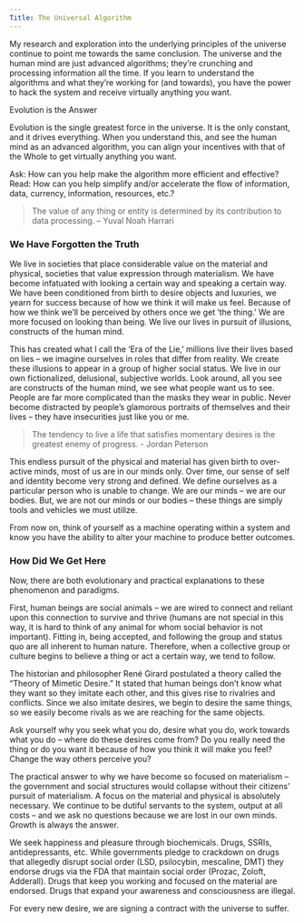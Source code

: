 ```yaml
---
Title: The Universal Algorithm
---
```


My research and exploration into the underlying principles of the universe continue to point me towards the same conclusion. The universe and the human mind are just advanced algorithms; they’re crunching and processing information all the time. If you learn to understand the algorithms and what they’re working for (and towards), you have the power to hack the system and receive virtually anything you want.

Evolution is the Answer

Evolution is the single greatest force in the universe. It is the only constant, and it drives everything. When you understand this, and see the human mind as an advanced algorithm, you can align your incentives with that of the Whole to get virtually anything you want.

Ask: How can you help make the algorithm more efficient and effective? Read: How can you help simplify and/or accelerate the flow of information, data, currency, information, resources, etc.?

> The value of any thing or entity is determined by its contribution to data processing. – Yuval Noah Harrari


### We Have Forgotten the Truth

We live in societies that place considerable value on the material and physical, societies that value expression through materialism. We have become infatuated with looking a certain way and speaking a certain way. We have been conditioned from birth to desire objects and luxuries, we yearn for success because of how we think it will make us feel. Because of how we think we’ll be perceived by others once we get ‘the thing.’ We are more focused on looking than being. We live our lives in pursuit of illusions, constructs of the human mind.

This has created what I call the ‘Era of the Lie,’ millions live their lives based on lies – we imagine ourselves in roles that differ from reality. We create these illusions to appear in a group of higher social status. We live in our own fictionalized, delusional, subjective worlds. Look around, all you see are constructs of the human mind, we see what people want us to see. People are far more complicated than the masks they wear in public. Never become distracted by people’s glamorous portraits of themselves and their lives – they have insecurities just like you or me.

> The tendency to live a life that satisfies momentary desires is the greatest enemy of progress. - Jordan Peterson

This endless pursuit of the physical and material has given birth to over-active minds, most of us are in our minds only. Over time, our sense of self and identity become very strong and defined. We define ourselves as a particular person who is unable to change. We are our minds – we are our bodies. But, we are not our minds or our bodies – these things are simply tools and vehicles we must utilize.

From now on, think of yourself as a machine operating within a system and know you have the ability to alter your machine to produce better outcomes.

### How Did We Get Here

Now, there are both evolutionary and practical explanations to these phenomenon and paradigms.

First, human beings are social animals – we are wired to connect and reliant upon this connection to survive and thrive (humans are not special in this way, it is hard to think of any animal for whom social behavior is not important). Fitting in, being accepted, and following the group and status quo are all inherent to human nature. Therefore, when a collective group or culture begins to believe a thing or act a certain way, we tend to follow.

The historian and philosopher René Girard postulated a theory called the “Theory of Mimetic Desire.” It stated that human beings don’t know what they want so they imitate each other, and this gives rise to rivalries and conflicts. Since we also imitate desires, we begin to desire the same things, so we easily become rivals as we are reaching for the same objects.

Ask yourself why you seek what you do, desire what you do, work towards what you do – where do these desires come from? Do you really need the thing or do you want it because of how you think it will make you feel? Change the way others perceive you?

The practical answer to why we have become so focused on materialism – the government and social structures would collapse without their citizens’ pursuit of materialism. A focus on the material and physical is absolutely necessary. We continue to be dutiful servants to the system, output at all costs – and we ask no questions because we are lost in our own minds. Growth is always the answer.

We seek happiness and pleasure through biochemicals. Drugs, SSRIs, antidepressants, etc. While governments pledge to crackdown on drugs that allegedly disrupt social order (LSD, psilocybin, mescaline, DMT) they endorse drugs via the FDA that maintain social order (Prozac, Zoloft, Adderall). Drugs that keep you working and focused on the material are endorsed. Drugs that expand your awareness and consciousness are illegal.

For every new desire, we are signing a contract with the universe to suffer.
